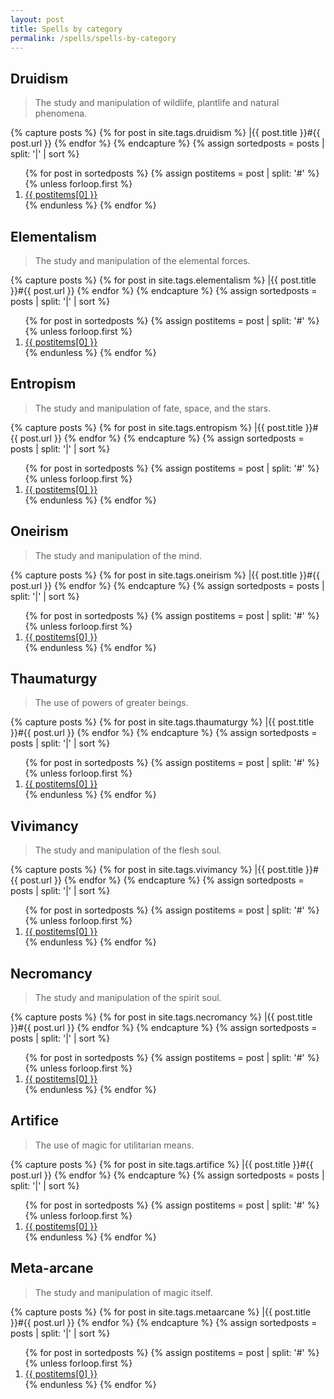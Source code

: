 ```yaml
---
layout: post
title: Spells by category
permalink: /spells/spells-by-category
---
```


## Druidism

> The study and manipulation of wildlife, plantlife and natural phenomena.

{% capture posts %}
  {% for post in site.tags.druidism %}
    |{{ post.title }}#{{ post.url }}
  {% endfor %}
{% endcapture %}
{% assign sortedposts = posts | split: '|' | sort %}
<ol>
{% for post in sortedposts %}
{% assign postitems = post | split: '#' %}
{% unless forloop.first %}
  <li> <a href="{{ site.baseurl }}{{ postitems[1] }}">{{ postitems[0] }}</a></li> 
{% endunless %}
{% endfor %} 
</ol>

## Elementalism

> The study and manipulation of the elemental forces.

{% capture posts %}
  {% for post in site.tags.elementalism %}
    |{{ post.title }}#{{ post.url }}
  {% endfor %}
{% endcapture %}
{% assign sortedposts = posts | split: '|' | sort %}
<ol>
{% for post in sortedposts %}
{% assign postitems = post | split: '#' %}
{% unless forloop.first %}
  <li> <a href="{{ site.baseurl }}{{ postitems[1] }}">{{ postitems[0] }}</a></li> 
{% endunless %}
{% endfor %} 
</ol>

## Entropism

> The study and manipulation of fate, space, and the stars.

{% capture posts %}
  {% for post in site.tags.entropism %}
    |{{ post.title }}#{{ post.url }}
  {% endfor %}
{% endcapture %}
{% assign sortedposts = posts | split: '|' | sort %}
<ol>
{% for post in sortedposts %}
{% assign postitems = post | split: '#' %}
{% unless forloop.first %}
  <li> <a href="{{ site.baseurl }}{{ postitems[1] }}">{{ postitems[0] }}</a></li> 
{% endunless %}
{% endfor %} 
</ol>

## Oneirism

> The study and manipulation of the mind.

{% capture posts %}
  {% for post in site.tags.oneirism %}
    |{{ post.title }}#{{ post.url }}
  {% endfor %}
{% endcapture %}
{% assign sortedposts = posts | split: '|' | sort %}
<ol>
{% for post in sortedposts %}
{% assign postitems = post | split: '#' %}
{% unless forloop.first %}
  <li> <a href="{{ site.baseurl }}{{ postitems[1] }}">{{ postitems[0] }}</a></li> 
{% endunless %}
{% endfor %} 
</ol>

## Thaumaturgy

> The use of powers of greater beings.

{% capture posts %}
  {% for post in site.tags.thaumaturgy %}
    |{{ post.title }}#{{ post.url }}
  {% endfor %}
{% endcapture %}
{% assign sortedposts = posts | split: '|' | sort %}
<ol>
{% for post in sortedposts %}
{% assign postitems = post | split: '#' %}
{% unless forloop.first %}
  <li> <a href="{{ site.baseurl }}{{ postitems[1] }}">{{ postitems[0] }}</a></li> 
{% endunless %}
{% endfor %} 
</ol>

## Vivimancy

> The study and manipulation of the flesh soul.

{% capture posts %}
  {% for post in site.tags.vivimancy %}
    |{{ post.title }}#{{ post.url }}
  {% endfor %}
{% endcapture %}
{% assign sortedposts = posts | split: '|' | sort %}
<ol>
{% for post in sortedposts %}
{% assign postitems = post | split: '#' %}
{% unless forloop.first %}
  <li> <a href="{{ site.baseurl }}{{ postitems[1] }}">{{ postitems[0] }}</a></li> 
{% endunless %}
{% endfor %} 
</ol>

## Necromancy

> The study and manipulation of the spirit soul.

{% capture posts %}
  {% for post in site.tags.necromancy %}
    |{{ post.title }}#{{ post.url }}
  {% endfor %}
{% endcapture %}
{% assign sortedposts = posts | split: '|' | sort %}
<ol>
{% for post in sortedposts %}
{% assign postitems = post | split: '#' %}
{% unless forloop.first %}
  <li> <a href="{{ site.baseurl }}{{ postitems[1] }}">{{ postitems[0] }}</a></li> 
{% endunless %}
{% endfor %} 
</ol>

## Artifice

> The use of magic for utilitarian means.

{% capture posts %}
  {% for post in site.tags.artifice %}
    |{{ post.title }}#{{ post.url }}
  {% endfor %}
{% endcapture %}
{% assign sortedposts = posts | split: '|' | sort %}
<ol>
{% for post in sortedposts %}
{% assign postitems = post | split: '#' %}
{% unless forloop.first %}
  <li> <a href="{{ site.baseurl }}{{ postitems[1] }}">{{ postitems[0] }}</a></li> 
{% endunless %}
{% endfor %} 
</ol>

## Meta-arcane

> The study and manipulation of magic itself.

{% capture posts %}
  {% for post in site.tags.metaarcane %}
    |{{ post.title }}#{{ post.url }}
  {% endfor %}
{% endcapture %}
{% assign sortedposts = posts | split: '|' | sort %}
<ol>
{% for post in sortedposts %}
{% assign postitems = post | split: '#' %}
{% unless forloop.first %}
  <li> <a href="{{ site.baseurl }}{{ postitems[1] }}">{{ postitems[0] }}</a></li> 
{% endunless %}
{% endfor %} 
</ol>
